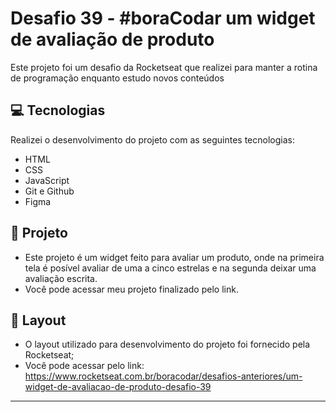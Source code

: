 <h1>Desafio 39 - #boraCodar um widget de avaliação de produto</h1>

<p>Este projeto foi um desafio da Rocketseat que realizei para manter a rotina de programação enquanto estudo novos conteúdos </p>

## 💻 Tecnologias

Realizei o desenvolvimento do projeto com as seguintes tecnologias:

- HTML
- CSS
- JavaScript
- Git e Github
- Figma

## 📝 Projeto

- Este projeto é um widget feito para avaliar um produto, onde na primeira tela é posível avaliar de uma a cinco estrelas e na segunda deixar uma avaliação escrita.
- Você pode acessar meu projeto finalizado pelo link.

## 🎨 Layout 

- O layout utilizado para desenvolvimento do projeto foi fornecido pela Rocketseat; 
- Você pode acessar pelo link: https://www.rocketseat.com.br/boracodar/desafios-anteriores/um-widget-de-avaliacao-de-produto-desafio-39
****
